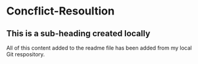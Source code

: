 # Concflict-Resoultion

## This is a sub-heading created locally

All of this content added to the readme file has been added from my local Git respository.
